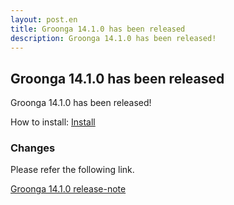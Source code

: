 ```yaml
---
layout: post.en
title: Groonga 14.1.0 has been released
description: Groonga 14.1.0 has been released!
---
```


## Groonga 14.1.0 has been released

Groonga 14.1.0 has been released!

How to install: [Install](/docs/install.html)

### Changes

Please refer the following link.

[Groonga 14.1.0 release-note](/docs/news/14.html#release-14-1-0)

